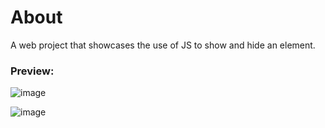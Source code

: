 # About

A web project that showcases the use of JS to show and hide an element.

### Preview: 


![image](https://github.com/user-attachments/assets/edd74eb7-341f-4770-a431-16451a946c72)

![image](https://github.com/user-attachments/assets/c3d29588-11d6-4548-8754-ce71b82bbf46)
